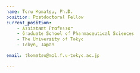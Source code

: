 ```yaml
---
name: Toru Komatsu, Ph.D.
position: Postdoctoral Fellow
current_position:
    - Assistant Professor
    - Graduate School of Pharmaceutical Sciences
    - The University of Tokyo
    - Tokyo, Japan

email: tkomatsu@mol.f.u-tokyo.ac.jp

---
```

